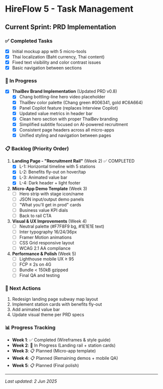 # HireFlow 5 - Task Management

## Current Sprint: PRD Implementation

### ✅ Completed Tasks
- [x] Initial mockup app with 5 micro-tools
- [x] Thai localization (Baht currency, Thai content)
- [x] Fixed text visibility and color contrast issues
- [x] Basic navigation between sections

### 🔄 In Progress
- [x] **ThaiBev Brand Implementation** (Updated PRD v0.8)
  - [x] Chang bottling-line hero video placeholder
  - [x] ThaiBev color palette (Chang green #006341, gold #C6A664)
  - [x] Panel Copilot feature (replaces Interview Copilot)
  - [x] Updated value metrics in header bar
  - [x] Clean hero section with proper ThaiBev branding
  - [x] Simplified subtitle focused on AI-powered recruitment
  - [x] Consistent page headers across all micro-apps
  - [x] Unified styling and navigation between pages

### 📋 Backlog (Priority Order)
1. **Landing Page - "Recruitment Rail"** (Week 2) ✅ COMPLETED
   - [x] L-1: Horizontal timeline with 5 stations
   - [x] L-2: Benefits fly-out on hover/tap
   - [x] L-3: Animated value bar
   - [x] L-4: Dark header + light footer

2. **Micro-App Demo Template** (Week 3)
   - [ ] Hero strip with stage icon/name
   - [ ] JSON input/output demo panels
   - [ ] "What you'll get in prod" cards
   - [ ] Business value KPI dials
   - [ ] Back to rail CTA

3. **Visual & UX Improvements** (Week 4)
   - [ ] Neutral palette (#F7F8F9 bg, #1E1E1E text)
   - [ ] Inter typography 16/24/36px
   - [ ] Framer Motion animations
   - [ ] CSS Grid responsive layout
   - [ ] WCAG 2.1 AA compliance

4. **Performance & Polish** (Week 5)
   - [ ] Lighthouse mobile UX ≥ 95
   - [ ] FCP ≤ 2s on 4G
   - [ ] Bundle < 150kB gzipped
   - [ ] Final QA and testing

### 🎯 Next Actions
1. Redesign landing page subway map layout
2. Implement station cards with benefits fly-out
3. Add animated value bar
4. Update visual theme per PRD specs

### 📊 Progress Tracking
- **Week 1**: ✅ Completed (Wireframes & style guide)
- **Week 2**: 🔄 In Progress (Landing rail + station cards)
- **Week 3**: 📋 Planned (Micro-app template)
- **Week 4**: 📋 Planned (Remaining demos + mobile QA)
- **Week 5**: 📋 Planned (Final polish)

---
*Last updated: 2 Jun 2025*